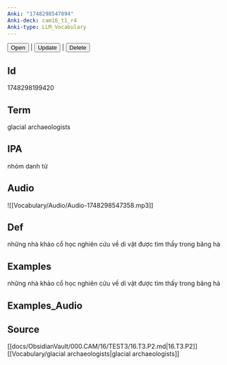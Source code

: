 ```yaml
---
Anki: "1748298547894"
Anki-deck: cam16_t1_r4
Anki-type: LLM_Vocabulary
---
```

<button class="anki-btn-open">Open</button> | <button class="anki-btn-update">Update</button> | <button class="anki-btn-delete">Delete</button>

## Id
 1748298199420
## Term
glacial archaeologists
## IPA
nhóm danh từ

## Audio
![[Vocabulary/Audio/Audio-1748298547358.mp3]]
## Def
những nhà khảo cổ học nghiên cứu về di vật được tìm thấy trong băng hà
## Examples
những nhà khảo cổ học nghiên cứu về di vật được tìm thấy trong băng hà
## Examples_Audio

## Source
 [[docs/ObsidianVault/000.CAM/16/TEST3/16.T3.P2.md|16.T3.P2]]
[[Vocabulary/glacial archaeologists|glacial archaeologists]]